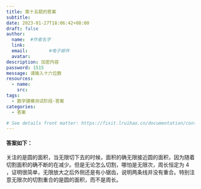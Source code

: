 ```yaml
---
title: 第十五题的答案
subtitle:
date: 2023-01-27T18:06:42+08:00
draft: false
author:
  name:  #作者名字
  link:
  email:        #电子邮件
  avatar:
description: 加密内容
password: 1515
message: 请输入十六位数
resources:
  - name: 
    src: 
tags:
  - 数学建模测试阶段-答案
categories:
  - 答案

# See details front matter: https://fixit.lruihao.cn/documentation/content-management/introduction/#front-matter
---
```

#### 答案如下：
关注的是圆的面积，当无限切下去的时候，面积的确无限接近圆的面积，因为随着切割面积的确不断的在减少。但是无论怎么切割，哪怕是无限次，周长恒定为 4 ，证明很简单，无限放大之后外侧还是有小锯齿，说明两条线并没有重合。特别注意无限次的切割重合的是圆的面积，而不是周长。




<!--more-->
